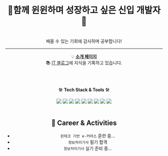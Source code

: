 <h1 align="center">🌄함께 윈윈하며 성장하고 싶은 신입 개발자🌄</h1><br>

<div align="center">
배울 수 있는 기회에 감사하며 공부합니다!<br><hr>


 💡 [<strong>소개 페이지</strong>](https://realdeveloper.pro/630ae63f37bb30b80da8abc0) <br>
📚 [IT 블로그](https://kijuk.tistory.com/)에 지식을 기록하고 있습니다.

</div>
<br><br>

<div align="center">
<p class="has-line-data" data-line-start="7" data-line-end="8">🛠️ <strong>Tech Stack & Tools </strong> 🛠️</p>   
<img src="https://img.shields.io/badge/JAVA-007396?style=flat-square&logo=JAVA&logoColor=white"/>  
<img src="https://img.shields.io/badge/JavaScript-F7DF1E?style=flat-square&logo=JavaScript&logoColor=white"/>
<img src="https://img.shields.io/badge/jQuery-0769AD?style=flat-square&logo=jQuery&logoColor=white"/>
<img src="https://img.shields.io/badge/Spring-6DB33F?style=flat-square&logo=Spring&logoColor=white"/>  
<img src="https://img.shields.io/badge/MySQL-4479A1?style=flat-square&logo=MySQL&logoColor=white"/> 
 <img src="https://img.shields.io/badge/Oracle-4479A1?style=flat-square&logo=Oracle&logoColor=white"/> 
<img src="https://img.shields.io/badge/HTML5-E34F26?style=flat-square&logo=HTML5&logoColor=white"/>  
<img src="https://img.shields.io/badge/CSS3-1572B6?style=flat-square&logo=CSS3&logoColor=white"/> 
<img src="https://img.shields.io/badge/GitHub-181717?style=flat-square&logo=GitHub&logoColor=white"/> 
<br><br>
 
<h2>🦔 Career & Activities </h2>

- `핀테크 기반 e-커머스` 훈련 중...
- `정보처리기사` 필기 합격
- `정보처리기사` 실기 준비 중...
